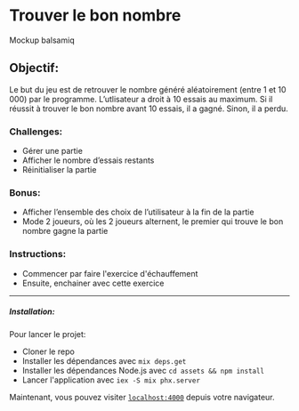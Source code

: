 # Trouver le bon nombre

Mockup balsamiq

## Objectif:

Le but du jeu est de retrouver le nombre généré aléatoirement (entre 1 et 10 000) par le programme. L’utlisateur a droit à 10 essais au maximum. Si il réussit à trouver le bon nombre avant 10 essais, il a gagné. Sinon, il a perdu.

### Challenges:

- Gérer une partie
- Afficher le nombre d’essais restants
- Réinitialiser la partie

### Bonus:

- Afficher l’ensemble des choix de l’utilisateur à la fin de la partie
- Mode 2 joueurs, où les 2 joueurs alternent, le premier qui trouve le bon nombre gagne la partie

### Instructions:

- Commencer par faire l'exercice d'échauffement
- Ensuite, enchainer avec cette exercice

---

##### Installation:

Pour lancer le projet:

- Cloner le repo
- Installer les dépendances avec `mix deps.get`
- Installer les dépendances Node.js avec `cd assets && npm install`
- Lancer l'application avec `iex -S mix phx.server`

Maintenant, vous pouvez visiter [`localhost:4000`](http://localhost:4000) depuis votre navigateur.
